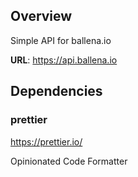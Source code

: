 
## Overview

Simple API for ballena.io

**URL**: https://api.ballena.io

## Dependencies

### prettier

https://prettier.io/

Opinionated Code Formatter

